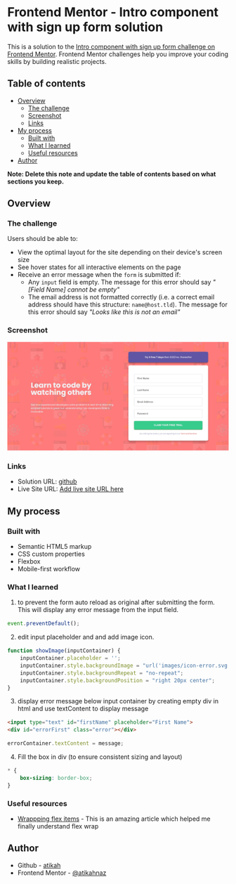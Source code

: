 # Frontend Mentor - Intro component with sign up form solution

This is a solution to the [Intro component with sign up form challenge on Frontend Mentor](https://www.frontendmentor.io/challenges/intro-component-with-signup-form-5cf91bd49edda32581d28fd1). Frontend Mentor challenges help you improve your coding skills by building realistic projects. 

## Table of contents

- [Overview](#overview)
  - [The challenge](#the-challenge)
  - [Screenshot](#screenshot)
  - [Links](#links)
- [My process](#my-process)
  - [Built with](#built-with)
  - [What I learned](#what-i-learned)
  - [Useful resources](#useful-resources)
- [Author](#author)

**Note: Delete this note and update the table of contents based on what sections you keep.**

## Overview

### The challenge

Users should be able to:

- View the optimal layout for the site depending on their device's screen size
- See hover states for all interactive elements on the page
- Receive an error message when the `form` is submitted if:
  - Any `input` field is empty. The message for this error should say *"[Field Name] cannot be empty"*
  - The email address is not formatted correctly (i.e. a correct email address should have this structure: `name@host.tld`). The message for this error should say *"Looks like this is not an email"*

### Screenshot

![intro component](images/frontend-intro-component.jpeg)

### Links

- Solution URL: [github](https://github.com/atikahnaz/intro-component-with-signup-form-master/blob/main/index.html)
- Live Site URL: [Add live site URL here](https://your-live-site-url.com)

## My process

### Built with

- Semantic HTML5 markup
- CSS custom properties
- Flexbox
- Mobile-first workflow


### What I learned

1. to prevent the form auto reload as original after submitting the form. This will display any error message from the input field.
```js
event.preventDefault();
```

2. edit input placeholder and and add image icon.
```js
function showImage(inputContainer) {
    inputContainer.placeholder = '';
    inputContainer.style.backgroundImage = "url('images/icon-error.svg')";
    inputContainer.style.backgroundRepeat = "no-repeat";
    inputContainer.style.backgroundPosition = "right 20px center";
}
```
3. display error message below input container by 
  creating empty div in html and use textContent to display message
```html
<input type="text" id="firstName" placeholder="First Name">
<div id="errorFirst" class="error"></div>
```
```js
errorContainer.textContent = message;
```
4. Fill the box in div (to ensure consistent sizing and layout)
```css
* {
    box-sizing: border-box;
}
```

### Useful resources

- [Wrappping flex items](https://developer.mozilla.org/en-US/docs/Web/CSS/CSS_flexible_box_layout/Mastering_wrapping_of_flex_items) - This is an amazing article which helped me finally understand flex wrap

## Author

- Github - [atikah](https://github.com/atikahnaz)
- Frontend Mentor - [@atikahnaz](https://www.frontendmentor.io/profile/atikahnaz)

